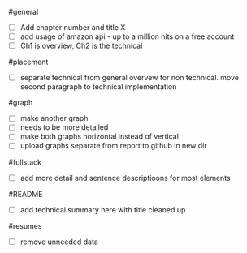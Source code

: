 #general  
- [ ] Add chapter number and title X  
- [ ] add usage of amazon api - up to a million hits on a free account  
- [ ] Ch1 is overview, Ch2 is the technical

#placement  
- [ ] separate technical from general overvew for non technical. move second paragraph to technical implementation

#graph  
- [ ] make another graph  
- [ ] needs to be more detailed  
- [ ] make both graphs horizontal instead of vertical  
- [ ] upload graphs separate from report to github in new dir 

#fullstack  
- [ ] add more detail and sentence descriptioons for most elements

#README  
- [ ] add technical summary here with title cleaned up

#resumes  
- [ ] remove unneeded data
